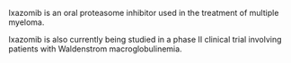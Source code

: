 Ixazomib is an oral proteasome inhibitor used in the treatment of multiple myeloma.

Ixazomib is also currently being studied in a phase II clinical trial involving patients with Waldenstrom macroglobulinemia.